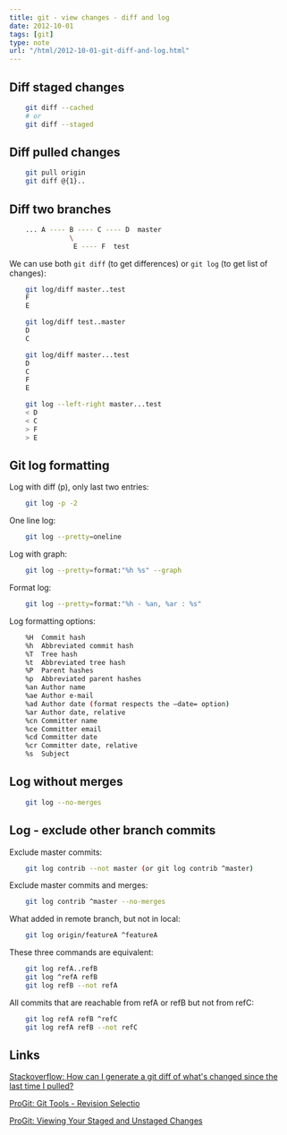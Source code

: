 ```yaml
---
title: git - view changes - diff and log
date: 2012-10-01
tags: [git]
type: note
url: "/html/2012-10-01-git-diff-and-log.html"
---
```


Diff staged changes
-------------------------------------------

```bash
    git diff --cached
    # or
    git diff --staged
```

Diff pulled changes
-------------------------------------------

```bash
    git pull origin
    git diff @{1}..
```

<!-- more -->
Diff two branches
-------------------------------------------

```bash
    ... A ---- B ---- C ---- D  master
               \
                E ---- F  test
```

We can use both `git diff` (to get differences) or `git log` (to get list of changes):

```bash
    git log/diff master..test
    F
    E

    git log/diff test..master
    D
    C

    git log/diff master...test
    D
    C
    F
    E

    git log --left-right master...test
    < D
    < C
    > F
    > E
```

Git log formatting
-------------------------------------------

Log with diff (p), only last two entries:

```bash
    git log -p -2
```

One line log:

```bash
    git log --pretty=oneline
```

Log with graph:

```bash
    git log --pretty=format:"%h %s" --graph
```

Format log:

```bash
    git log --pretty=format:"%h - %an, %ar : %s"
```

Log formatting options:

```bash
    %H  Commit hash
    %h  Abbreviated commit hash
    %T  Tree hash
    %t  Abbreviated tree hash
    %P  Parent hashes
    %p  Abbreviated parent hashes
    %an Author name
    %ae Author e-mail
    %ad Author date (format respects the –date= option)
    %ar Author date, relative
    %cn Committer name
    %ce Committer email
    %cd Committer date
    %cr Committer date, relative
    %s  Subject
```

Log without merges
-------------------------------------------

```bash
    git log --no-merges
```

Log - exclude other branch commits
-------------------------------------------
Exclude master commits:

```bash
    git log contrib --not master (or git log contrib ^master)
```

Exclude master commits and merges:

```bash
    git log contrib ^master --no-merges
```

What added in remote branch, but not in local:

```bash
    git log origin/featureA ^featureA
```

These three commands are equivalent:

```bash
    git log refA..refB
    git log ^refA refB
    git log refB --not refA
```

All commits that are reachable from refA or refB but not from refC:

```bash
    git log refA refB ^refC
    git log refA refB --not refC
```

Links
-------------------------------------------
[Stackoverflow: How can I generate a git diff of what's changed since the last time I pulled?](http://stackoverflow.com/questions/61002/how-can-i-generate-a-git-diff-of-whats-changed-since-the-last-time-i-pulled)

[ProGit: Git Tools - Revision Selectio](http://git-scm.com/book/en/Git-Tools-Revision-Selection)

[ProGit: Viewing Your Staged and Unstaged Changes](http://git-scm.com/book/en/Git-Basics-Recording-Changes-to-the-Repository#Viewing-Your-Staged-and-Unstaged-Changes)
